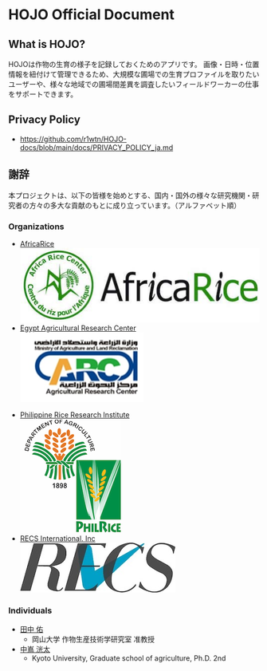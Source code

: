 # HOJO Official Document

## What is HOJO?

HOJOは作物の生育の様子を記録しておくためのアプリです。
画像・日時・位置情報を紐付けて管理できるため、大規模な圃場での生育プロファイルを取りたいユーザーや、様々な地域での圃場間差異を調査したいフィールドワーカーの仕事をサポートできます。

## Privacy Policy

- <https://github.com/r1wtn/HOJO-docs/blob/main/docs/PRIVACY_POLICY_ja.md>


## 謝辞

本プロジェクトは、以下の皆様を始めとする、国内・国外の様々な研究機関・研究者の方々の多大な貢献のもとに成り立っています。（アルファベット順）

### Organizations

- [AfricaRice](https://www.africarice.org/)  
![](./images/africa_rice.jpg)  
- [Egypt Agricultural Research Center](http://www.arc.sci.eg/default.aspx?lang=en)  
![](./images/egypt-agricultural-research-center.jpg)
<!-- - [国立大学法人東海国立大学機構 岐阜大学](https://www.gifu-u.ac.jp/en/)  
![](./images/gifu_univ.jpg)
- [国際農研](https://www.jircas.go.jp/en)  
![](./images/JIRCAS_LOGO_A8_874x414.jpg) -->
- [Philippine Rice Research Institute](https://www.philrice.gov.ph/)  
![](./images/Philippine_Rice_Research_Institute.jpg)
- [RECS International. Inc](https://recs-intl.co.jp/en)  
![](./images/recs.jpg)
<!-- - [国立大学法人 東京農工大学](https://www.tuat.ac.jp/)  
![](./images/tat_univ.jpg)  
- [国立大学法人 東北大学](https://www.tohoku.ac.jp/en/)  
![](./images/tohoku_univ.jpg) -->


### Individuals

- [田中 佑](https://twitter.com/YuTanaka6400)
  - 岡山大学 作物生産技術学研究室 准教授
- [中嶌 洸太](https://twitter.com/kn100306)
  - Kyoto University, Graduate school of agriculture, Ph.D. 2nd
